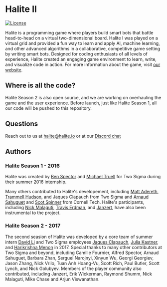 # Halite II

[![License](https://img.shields.io/badge/license-MIT-blue.svg)](https://github.com/HaliteChallenge/Halite-II/blob/master/LICENSE)

Halite is a programming game where players build smart bots that battle head-to-head on a virtual two-dimensional board. Halite I was played on a virtual grid and provided a fun way to learn and apply AI, machine learning, and other advanced algorithms in a collaborative, competitive game setting by writing smart bots. Designed for coding enthusiasts of all levels of experience, Halite created an engaging game environment to learn, write, and visualize code in action. For more information about the game, visit [our website](http://halite.io).

## Where is all the code?
Halite Season 2 is also open source, and we are working on overhauling the game and the user experience. Before launch, just like Halite Season 1, all our code will be pushed to this repository.

## Questions

Reach out to us at halite@halite.io or at our [Discord chat](https://discordapp.com/invite/rbVDB4n)

## Authors

### Halite Season 1 - 2016

Halite was created by [Ben Spector](https://github.com/Sydriax) and [Michael Truell](https://github.com/truell20) for Two Sigma during their summer 2016 internship. 

Many others contributed to Halite's developement, including [Matt Adereth](https://github.com/adereth), [Trammell Hudson](https://github.com/osresearch), and Jaques Clapauch from Two Sigma and [Arnaud Sahuguet](https://github.com/sahuguet) and [Scot Spinner](https://github.com/awesomescot) from Cornell Tech. Halite's participants, including [Nick Malaguti](https://github.com/nmalaguti), [Travis Erdman](https://github.com/erdman), and [Janzert](https://github.com/janzert), have also been instrumental to the project.

### Halite Season 2 - 2017

The second seasion of Halite was developed by a core team of summer intern [David Li](https://github.com/lidavidm) and Two Sigma employees [Jaques Clapauch](https://github.com/j-clap), [Julia Kastner](https://github.com/julskast), and [Harikrishna Menon](https://github.com/harikmenon) in 2017. Special thanks to many other contributors at Two Sigma and beyond, including Camille Fournier, Alfred Spector, Arnaud Sahuguet, Barbara Zhan, Serguei Narojnyi, Xinyun Wu, Georgi Georgiev, Jason Zhang, Nick Vrilo, Tuan Anh Hoang-Vu, Scott Rich, Paul Butler, Scott Lynch, and Nick Golubyev. Members of the player community also contributed, including Janzert, Erik Wickerman, Raymond Shumm, Nick Malaguti, Mike Chase and Arjun Viswanathan.
